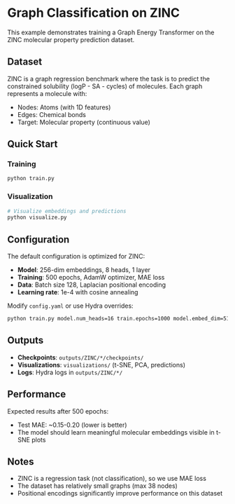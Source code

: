 # Graph Classification on ZINC

This example demonstrates training a Graph Energy Transformer on the ZINC molecular property prediction dataset.

## Dataset

ZINC is a graph regression benchmark where the task is to predict the constrained solubility (logP - SA - cycles) of molecules. Each graph represents a molecule with:
- Nodes: Atoms (with 1D features)
- Edges: Chemical bonds
- Target: Molecular property (continuous value)

## Quick Start

### Training
```bash
python train.py
```

### Visualization
```bash
# Visualize embeddings and predictions
python visualize.py
```

## Configuration

The default configuration is optimized for ZINC:

- **Model**: 256-dim embeddings, 8 heads, 1 layer
- **Training**: 500 epochs, AdamW optimizer, MAE loss
- **Data**: Batch size 128, Laplacian positional encoding
- **Learning rate**: 1e-4 with cosine annealing

Modify `config.yaml` or use Hydra overrides:
```bash
python train.py model.num_heads=16 train.epochs=1000 model.embed_dim=512
```

## Outputs

- **Checkpoints**: `outputs/ZINC/*/checkpoints/`
- **Visualizations**: `visualizations/` (t-SNE, PCA, predictions)
- **Logs**: Hydra logs in `outputs/ZINC/*/`

## Performance

Expected results after 500 epochs:
- Test MAE: ~0.15-0.20 (lower is better)
- The model should learn meaningful molecular embeddings visible in t-SNE plots

## Notes

- ZINC is a regression task (not classification), so we use MAE loss
- The dataset has relatively small graphs (max 38 nodes)
- Positional encodings significantly improve performance on this dataset